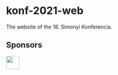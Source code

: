 # konf-2021-web

The website of the 18. Simonyi Konferencia.

## Sponsors

<a href="https://vercel.com?utm_source=kir-dev&utm_campaign=oss"><img src="pbv.svg" height="36" /></a>
